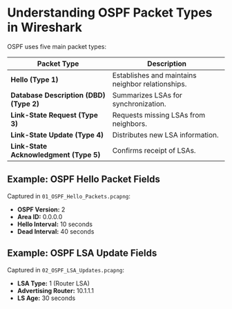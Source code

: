 # Understanding OSPF Packet Types in Wireshark

OSPF uses five main packet types:

| Packet Type | Description |
|-------------|------------|
| **Hello (Type 1)** | Establishes and maintains neighbor relationships. |
| **Database Description (DBD) (Type 2)** | Summarizes LSAs for synchronization. |
| **Link-State Request (Type 3)** | Requests missing LSAs from neighbors. |
| **Link-State Update (Type 4)** | Distributes new LSA information. |
| **Link-State Acknowledgment (Type 5)** | Confirms receipt of LSAs. |

## Example: OSPF Hello Packet Fields
Captured in `01_OSPF_Hello_Packets.pcapng`:
- **OSPF Version:** 2
- **Area ID:** 0.0.0.0
- **Hello Interval:** 10 seconds
- **Dead Interval:** 40 seconds

## Example: OSPF LSA Update Fields
Captured in `02_OSPF_LSA_Updates.pcapng`:
- **LSA Type:** 1 (Router LSA)
- **Advertising Router:** 10.1.1.1
- **LS Age:** 30 seconds
